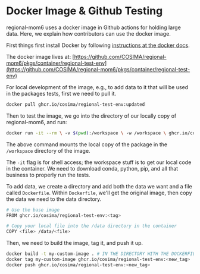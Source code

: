 # Docker Image & Github Testing

regional-mom6 uses a docker image in Github actions for holding large data. Here, we explain how contributors can use the docker image.

First things first install Docker by following [instructions at the docker docs](https://docs.docker.com/get-started/).

The docker image lives at:
[https://github.com/COSIMA/regional-mom6/pkgs/container/regional-test-env](https://github.com/COSIMA/regional-mom6/pkgs/container/regional-test-env)

For local development of the image, e.g., to add data to it that will be used in the packages tests, first we need to pull it.

```bash
docker pull ghcr.io/cosima/regional-test-env:updated
```

Then to test the image, we go into the directory of our locally copy of regional-mom6, and run:

```bash
docker run -it --rm \ -v $(pwd):/workspace \ -w /workspace \ ghcr.io/cosima/regional-test-env:updated \ /bin/bash
```

The above command mounts the local copy of the package in the `/workspace` directory of the image.

The `-it` flag is for shell access; the workspace stuff is to get our local code in the container.
We need to download conda, python, pip, and all that business to properly run the tests.

To add data, we create a directory and add both the data we want and a file called `Dockerfile`.
Within `Dockerfile`, we'll get the original image, then copy the data we need to the data directory.

```bash
# Use the base image
FROM ghcr.io/cosima/regional-test-env:<tag>

# Copy your local file into the /data directory in the container
COPY <file> /data/<file>
```

Then, we need to build the image, tag it, and push it up.

```bash
docker build -t my-custom-image . # IN THE DIRECTORY WITH THE DOCKERFILE
docker tag my-custom-image ghcr.io/cosima/regional-test-env:<new_tag>
docker push ghcr.io/cosima/regional-test-env:<new_tag>
```
